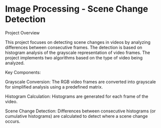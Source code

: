# Image Processing - Scene Change Detection

Project Overview

This project focuses on detecting scene changes in videos by analyzing differences between consecutive frames. The detection is based on histogram analysis of the grayscale representation of video frames. The project implements two algorithms based on the type of video being analyzed.

Key Components:

Grayscale Conversion: The RGB video frames are converted into grayscale for simplified analysis using a predefined matrix.

Histogram Calculation: Histograms are generated for each frame of the video.

Scene Change Detection: Differences between consecutive histograms (or cumulative histograms) are calculated to detect where a scene change occurs.
